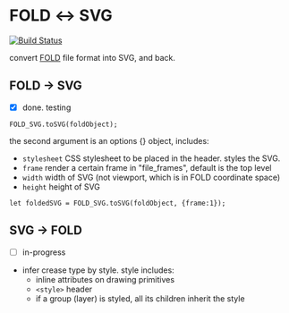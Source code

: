 # FOLD ↔︎ SVG

[![Build Status](https://travis-ci.org/robbykraft/FOLD_SVG.svg?branch=master)](https://travis-ci.org/robbykraft/FOLD_SVG)

convert [FOLD](https://github.com/edemaine/fold) file format into SVG, and back.

## FOLD → SVG

- [x] done. testing

```
FOLD_SVG.toSVG(foldObject);
```
the second argument is an options {} object, includes:

* `stylesheet` CSS stylesheet to be placed in the header. styles the SVG.
* `frame` render a certain frame in "file_frames", default is the top level
* `width` width of SVG (not viewport, which is in FOLD coordinate space)
* `height` height of SVG

```
let foldedSVG = FOLD_SVG.toSVG(foldObject, {frame:1});
```

## SVG → FOLD

- [ ] in-progress

* infer crease type by style. style includes:
   * inline attributes on drawing primitives
   * `<style>` header
   * if a group (layer) is styled, all its children inherit the style
